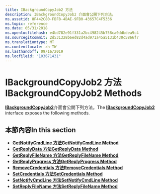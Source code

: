 ```yaml
---
title: IBackgroundCopyJob2 方法
description: IBackgroundCopyJob2 介面會公開下列方法。
ms.assetid: 8F442C80-FBF8-4BAE-9FB0-43657C4F5336
ms.topic: reference
ms.date: 05/31/2018
ms.openlocfilehash: e4bd782e91f331a2bc498245b758ca0ddbdea9c4
ms.sourcegitcommit: 2d531328b6ed82d4ad971a45a5131b430c5866f7
ms.translationtype: MT
ms.contentlocale: zh-TW
ms.lasthandoff: 09/16/2019
ms.locfileid: "103671431"
---
```

# <a name="ibackgroundcopyjob2-methods"></a><span data-ttu-id="9dd88-103">IBackgroundCopyJob2 方法</span><span class="sxs-lookup"><span data-stu-id="9dd88-103">IBackgroundCopyJob2 Methods</span></span>

<span data-ttu-id="9dd88-104">[**IBackgroundCopyJob2**](/windows/desktop/api/Bits1_5/nn-bits1_5-ibackgroundcopyjob2)介面會公開下列方法。</span><span class="sxs-lookup"><span data-stu-id="9dd88-104">The [**IBackgroundCopyJob2**](/windows/desktop/api/Bits1_5/nn-bits1_5-ibackgroundcopyjob2) interface exposes the following methods.</span></span>

## <a name="in-this-section"></a><span data-ttu-id="9dd88-105">本節內容</span><span class="sxs-lookup"><span data-stu-id="9dd88-105">In this section</span></span>

-   [<span data-ttu-id="9dd88-106">**GetNotifyCmdLine 方法**</span><span class="sxs-lookup"><span data-stu-id="9dd88-106">**GetNotifyCmdLine Method**</span></span>](/windows/desktop/api/Bits1_5/nf-bits1_5-ibackgroundcopyjob2-getnotifycmdline)
-   [<span data-ttu-id="9dd88-107">**GetReplyData 方法**</span><span class="sxs-lookup"><span data-stu-id="9dd88-107">**GetReplyData Method**</span></span>](/windows/desktop/api/Bits1_5/nf-bits1_5-ibackgroundcopyjob2-getreplydata)
-   [<span data-ttu-id="9dd88-108">**GetReplyFileName 方法**</span><span class="sxs-lookup"><span data-stu-id="9dd88-108">**GetReplyFileName Method**</span></span>](/windows/desktop/api/Bits1_5/nf-bits1_5-ibackgroundcopyjob2-getreplyfilename)
-   [<span data-ttu-id="9dd88-109">**GetReplyProgress 方法**</span><span class="sxs-lookup"><span data-stu-id="9dd88-109">**GetReplyProgress Method**</span></span>](/windows/desktop/api/Bits1_5/nf-bits1_5-ibackgroundcopyjob2-getreplyprogress)
-   [<span data-ttu-id="9dd88-110">**RemoveCredentials 方法**</span><span class="sxs-lookup"><span data-stu-id="9dd88-110">**RemoveCredentials Method**</span></span>](/windows/desktop/api/Bits1_5/nf-bits1_5-ibackgroundcopyjob2-removecredentials)
-   [<span data-ttu-id="9dd88-111">**SetCredentials 方法**</span><span class="sxs-lookup"><span data-stu-id="9dd88-111">**SetCredentials Method**</span></span>](/windows/desktop/api/Bits1_5/nf-bits1_5-ibackgroundcopyjob2-setcredentials)
-   [<span data-ttu-id="9dd88-112">**SetNotifyCmdLine 方法**</span><span class="sxs-lookup"><span data-stu-id="9dd88-112">**SetNotifyCmdLine Method**</span></span>](/windows/desktop/api/Bits1_5/nf-bits1_5-ibackgroundcopyjob2-setnotifycmdline)
-   [<span data-ttu-id="9dd88-113">**SetReplyFileName 方法**</span><span class="sxs-lookup"><span data-stu-id="9dd88-113">**SetReplyFileName Method**</span></span>](/windows/desktop/api/Bits1_5/nf-bits1_5-ibackgroundcopyjob2-setreplyfilename)

 

 




